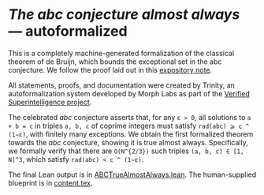 # *The abc conjecture almost always* — autoformalized

This is a completely machine-generated formalization of the classical theorem of de Bruijn, which bounds the exceptional set in the abc conjecture. We follow the proof laid out in this [expository note](https://arxiv.org/pdf/2505.13991).

All statements, proofs, and documentation were created by Trinity, an autoformalization system developed by Morph Labs as part of the [Verified Superintelligence project](https://www.morph.so/blog/verified-superintelligence).

The celebrated *abc* conjecture asserts that, for any `ε > 0`, all solutions to `a + b = c` in triples `a, b, c` of coprime integers must satisfy `rad(abc) ⩾ c ^ (1−ε)`, with finitely many exceptions. We obtain the first formalized theorem towards the *abc* conjecture, showing it is true almost always. Specifically, we formally verify that there are `O(N^{2/3})` such triples `(a, b, c) ∈ [1, N]^3`, which satisfy `rad(abc) < c ^ (1−ε)`.

The final Lean output is in [ABCTrueAlmostAlways.lean](./ABCTrueAlmostAlways/ABCTrueAlmostAlways.lean). The human-supplied blueprint is in [content.tex](./blueprint/src/content.tex).
